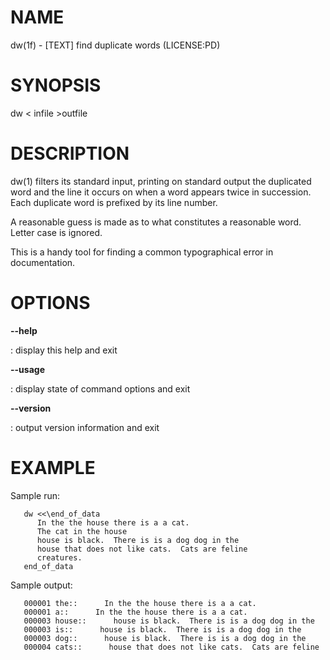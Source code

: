 NAME
====

dw(1f) - \[TEXT\] find duplicate words (LICENSE:PD)

SYNOPSIS
========

dw \< infile \>outfile

DESCRIPTION
===========

dw(1) filters its standard input, printing on standard output the
duplicated word and the line it occurs on when a word appears twice in
succession. Each duplicate word is prefixed by its line number.

A reasonable guess is made as to what constitutes a reasonable word.
Letter case is ignored.

This is a handy tool for finding a common typographical error in
documentation.

OPTIONS
=======

****--help****

:   display this help and exit

****--usage****

:   display state of command options and exit

****--version****

:   output version information and exit

EXAMPLE
=======

Sample run:

       dw <<\end_of_data
          In the the house there is a a cat.
          The cat in the house
          house is black.  There is is a dog dog in the
          house that does not like cats.  Cats are feline
          creatures.
       end_of_data

Sample output:

       000001 the::      In the the house there is a a cat.
       000001 a::      In the the house there is a a cat.
       000003 house::      house is black.  There is is a dog dog in the
       000003 is::      house is black.  There is is a dog dog in the
       000003 dog::      house is black.  There is is a dog dog in the
       000004 cats::      house that does not like cats.  Cats are feline
